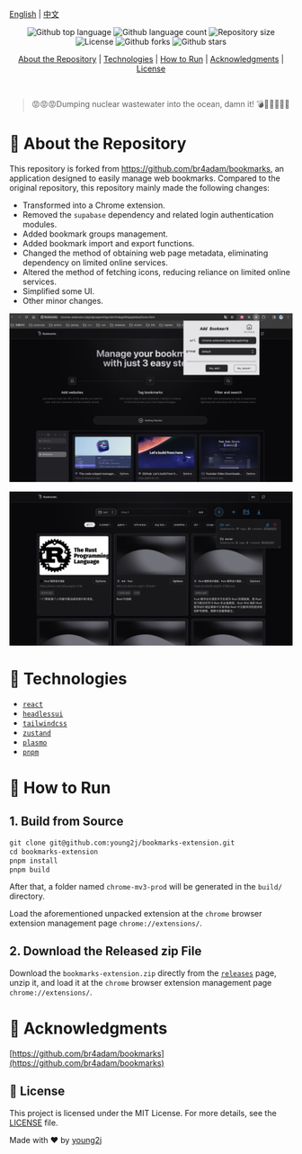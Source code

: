[English](./README.md) | [中文](./README.ZH_CN.md)

<p align="center">
  <img alt="Github top language" src="https://img.shields.io/github/languages/top/young2j/bookmarks-extension?color=56BEB8">
  <img alt="Github language count" src="https://img.shields.io/github/languages/count/young2j/bookmarks-extension?color=56BEB8">
  <img alt="Repository size" src="https://img.shields.io/github/repo-size/young2j/bookmarks-extension?color=56BEB8">
  <img alt="License" src="https://img.shields.io/github/license/young2j/bookmarks-extension?color=56BEB8">
<img alt="Github forks" src="https://img.shields.io/github/forks/young2j/bookmarks-extension?color=56BEB8" />
  <img alt="Github stars" src="https://img.shields.io/github/stars/young2j/bookmarks-extension?color=56BEB8" />
</p>

<p align="center">
  <a href="#dart-about-the-repository">About the Repository</a>   |
  <a href="#hammer-technologies">Technologies</a> |
  <a href="#rocket-how-to-run">How to Run</a>   |  
  <a href="#handshake-acknowledgments">Acknowledgments</a> | 
  <a href="#memo-License">License</a>
</p>
<br>

> 😡😡😡Dumping nuclear wastewater into the ocean, damn it! 💣🗾💥😤😤😤

# 🎯 About the Repository

This repository is forked from https://github.com/br4adam/bookmarks, an application designed to easily manage web bookmarks. Compared to the original repository, this repository mainly made the following changes:

* Transformed into a Chrome extension.
* Removed the `supabase` dependency and related login authentication modules.
* Added bookmark groups management.
* Added bookmark import and export functions.
* Changed the method of obtaining web page metadata, eliminating dependency on limited online services.
* Altered the method of fetching icons, reducing reliance on limited online services.
* Simplified some UI.
* Other minor changes.

![](./docs/popup.png)

![](./docs/home.png)

# 🔨 Technologies

* [`react`](https://react.docschina.org/)
* [`headlessui`](https://headlessui.com/)
* [`tailwindcss`](https://tailwind.nodejs.cn/)
* [`zustand`](https://zustand-cn.js.org/)
* [`plasmo`](https://www.plasmo.com/)
* [`pnpm`](https://www.pnpm.cn/)

# 🚀 How to Run

## 1. Build from Source

```shell
git clone git@github.com:young2j/bookmarks-extension.git
cd bookmarks-extension
pnpm install
pnpm build
```

After that, a folder named `chrome-mv3-prod` will be generated in the `build/` directory.

Load the aforementioned unpacked extension at the `chrome` browser extension management page `chrome://extensions/`.

## 2. Download the Released zip File

Download the `bookmarks-extension.zip` directly from the [`releases`](https://github.com/young2j/bookmarks-extension/releases) page, unzip it, and load it at the `chrome` browser extension management page `chrome://extensions/`.

# 🤝 Acknowledgments

[https://github.com/br4adam/bookmarks](https://github.com/br4adam/bookmarks)

## 📝 License

This project is licensed under the MIT License. For more details, see the [LICENSE](LICENSE.md) file.

Made with ❤️ by [young2j](https://github.com/young2j)
